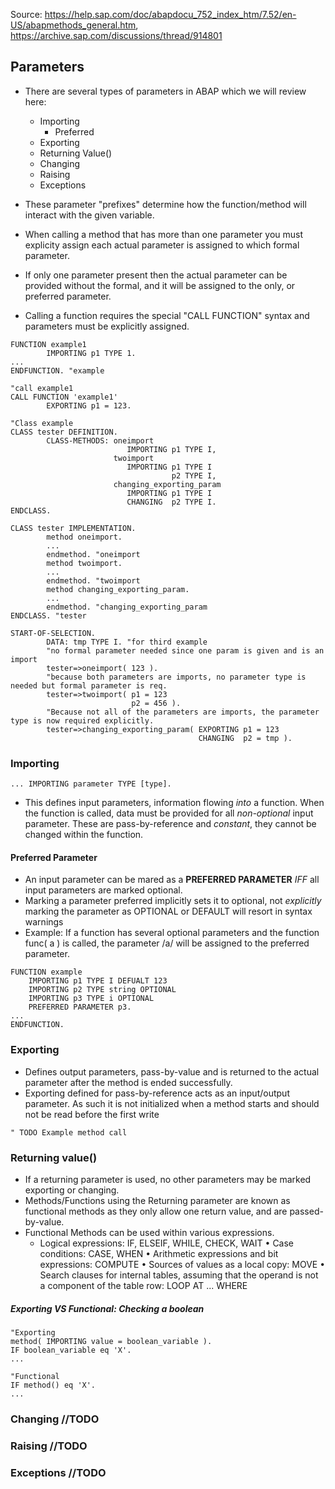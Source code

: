 Source: https://help.sap.com/doc/abapdocu_752_index_htm/7.52/en-US/abapmethods_general.htm,
        https://archive.sap.com/discussions/thread/914801

## Parameters
* There are several types of parameters in ABAP which we will review here:
    * Importing
        * Preferred    
    * Exporting
    * Returning Value()
    * Changing
    * Raising
    * Exceptions

* These parameter "prefixes" determine how the function/method will interact with the given variable. 
* When calling a method that has more than one parameter you must explicity assign each actual parameter is assigned to which formal parameter.
* If only one parameter present then the actual parameter can be provided without the formal, and it will be assigned to the only, or preferred parameter.
* Calling a function requires the special "CALL FUNCTION" syntax and parameters must be explicitly assigned.
```ABAP
FUNCTION example1
        IMPORTING p1 TYPE 1.
...
ENDFUNCTION. "example

"call example1
CALL FUNCTION 'example1'
        EXPORTING p1 = 123.
```
```ABAP
"Class example
CLASS tester DEFINITION.
        CLASS-METHODS: oneimport
                          IMPORTING p1 TYPE I,
                       twoimport
                          IMPORTING p1 TYPE I
                                    p2 TYPE I,
                       changing_exporting_param
                          IMPORTING p1 TYPE I
                          CHANGING  p2 TYPE I.
ENDCLASS.

CLASS tester IMPLEMENTATION.
        method oneimport.
        ...
        endmethod. "oneimport
        method twoimport.
        ...
        endmethod. "twoimport
        method changing_exporting_param.
        ...
        endmethod. "changing_exporting_param
ENDCLASS. "tester

START-OF-SELECTION.
        DATA: tmp TYPE I. "for third example
        "no formal parameter needed since one param is given and is an import
        tester=>oneimport( 123 ).
        "because both parameters are imports, no parameter type is needed but formal parameter is req.
        tester=>twoimport( p1 = 123    
                           p2 = 456 ). 
        "Because not all of the parameters are imports, the parameter type is now required explicitly.
        tester=>changing_exporting_param( EXPORTING p1 = 123
                                          CHANGING  p2 = tmp ).
```

### Importing
```ABAP 
... IMPORTING parameter TYPE [type].
```
* This defines input parameters, information flowing *into* a function. When the function is called, data must be provided for all *non-optional* input parameter. These are pass-by-reference and *constant*, they cannot be changed within the function.
#### Preferred Parameter
* An input parameter can be mared as a **PREFERRED PARAMETER** *IFF* all input parameters are marked optional.
* Marking a parameter preferred implicitly sets it to optional, not *explicitly* marking the parameter as OPTIONAL or DEFAULT will resort in syntax warnings
* Example: If a function has several optional parameters and the function func( a ) is called, the parameter /a/ will be assigned to the preferred parameter.
```ABAP
FUNCTION example
    IMPORTING p1 TYPE I DEFUALT 123
    IMPORTING p2 TYPE string OPTIONAL
    IMPORTING p3 TYPE i OPTIONAL
    PREFERRED PARAMETER p3.
...
ENDFUNCTION.
```

### Exporting
* Defines output parameters, pass-by-value and is returned to the actual parameter after the method is ended successfully.
* Exporting defined for pass-by-reference acts as an input/output parameter. As such it is not initialized when a method starts and should not be read before the first write
```ABAP
" TODO Example method call
```

### Returning value()
* If a returning parameter is used, no other parameters may be marked exporting or changing.
* Methods/Functions using the Returning parameter are known as functional methods as they only allow one return value, and are passed-by-value.
* Functional Methods can be used within various expressions.
    * Logical expressions: IF, ELSEIF, WHILE, CHECK, WAIT
    • Case conditions: CASE, WHEN
    • Arithmetic expressions and bit expressions: COMPUTE
    • Sources of values as a local copy: MOVE
    • Search clauses for internal tables, assuming that the operand is not a component of the table row: LOOP AT ... WHERE

##### Exporting VS Functional: Checking a boolean
```ABAP
"Exporting
method( IMPORTING value = boolean_variable ).
IF boolean_variable eq 'X'.
...

"Functional
IF method() eq 'X'.
...

```
### Changing //TODO
### Raising //TODO
### Exceptions //TODO

